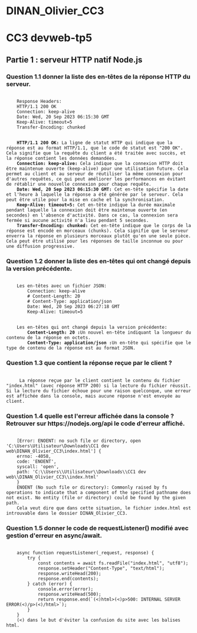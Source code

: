 # DINAN_Olivier_CC3

<h1>CC3 devweb-tp5</h1>

<h2>Partie 1 : serveur HTTP natif Node.js</h2>

<h3>Question 1.1 donner la liste des en-têtes de la réponse HTTP du serveur.</h3>
<pre><code>
    Response Headers:
    HTTP/1.1 200 OK
    Connection: keep-alive
    Date: Wed, 20 Sep 2023 06:15:30 GMT
    Keep-Alive: timeout=5
    Transfer-Encoding: chunked
</code></pre>

<pre><code>
    <B>HTTP/1.1 200 OK:</B> La ligne de statut HTTP qui indique que la réponse est au format HTTP/1.1, que le code de statut est "200 OK". Cela signifie que la requête du client a été traitée avec succès, et la réponse contient les données demandées.
    <B>Connection: keep-alive:</B> Cela indique que la connexion HTTP doit être maintenue ouverte (keep-alive) pour une utilisation future. Cela permet au client et au serveur de réutiliser la même connexion pour d'autres requêtes, ce qui peut améliorer les performances en évitant de rétablir une nouvelle connexion pour chaque requête.
    <B>Date: Wed, 20 Sep 2023 06:15:30 GMT:</B> Cet en-tête spécifie la date et l'heure à laquelle la réponse a été générée par le serveur. Cela peut être utile pour la mise en cache et la synchronisation.
    <B>Keep-Alive: timeout=5:</B> Cet en-tête indique la durée maximale pendant laquelle la connexion doit être maintenue ouverte (en secondes) en l'absence d'activité. Dans ce cas, la connexion sera fermée si aucune activité n'a lieu pendant 5 secondes.
    <B>Transfer-Encoding: chunked:</B> Cet en-tête indique que le corps de la réponse est encodé en morceaux (chunks). Cela signifie que le serveur enverra la réponse en plusieurs morceaux plutôt qu'en une seule pièce. Cela peut être utilisé pour les réponses de taille inconnue ou pour une diffusion progressive.
</code></pre>

<h3>Question 1.2 donner la liste des en-têtes qui ont changé depuis la version précédente.</h3>
<pre><code>
    Les en-têtes avec un fichier JSON:
        Connection: keep-alive
        # Content-Length: 20
        # Content-Type: application/json
        Date: Wed, 20 Sep 2023 06:27:18 GMT
        Keep-Alive: timeout=5
</code></pre>

<pre><code>
    Les en-têtes qui ont changé depuis la version précédente:
        <B>Content-Length: 20 :</B>Un nouvel en-tête indiquant la longueur du contenu de la réponse en octets.
        <B>Content-Type: application/json :</B>Un en-tête qui spécifie que le type de contenu de la réponse est au format JSON.
</code></pre>

<h3>Question 1.3 que contient la réponse reçue par le client ?</h3>
<pre><code>
     La réponse reçue par le client contient le contenu du fichier "index.html" (avec réponse HTTP 200) si la lecture du fichier réussit. Si la lecture du fichier échoue pour une raison quelconque, une erreur est affichée dans la console, mais aucune réponse n'est envoyée au client.
</code></pre>

<h3>Question 1.4 quelle est l'erreur affichée dans la console ? Retrouver sur https://nodejs.org/api le code d'erreur affiché.</h3>
<pre><code>
    [Error: ENOENT: no such file or directory, open 'C:\Users\Utilisateur\Downloads\CC1 dev web\DINAN_Olivier_CC3\index.html'] {
    errno: -4058,
    code: 'ENOENT',
    syscall: 'open',
    path: 'C:\\Users\\Utilisateur\\Downloads\\CC1 dev web\\DINAN_Olivier_CC3\\index.html'
    }
    ENOENT (No such file or directory): Commonly raised by fs operations to indicate that a component of the specified pathname does not exist. No entity (file or directory) could be found by the given path.
    Cela veut dire que dans cette situation, le fichier index.html est introuvable dans le dossier DINAN_Olivier_CC3.
</code></pre>

<h3>Question 1.5 donner le code de requestListener() modifié avec gestion d'erreur en async/await.</h3>
<pre><code>
    async function requestListener(_request, response) {
        try {
            const contents = await fs.readFile("index.html", "utf8");
            response.setHeader("Content-Type", "text/html");
            response.writeHead(200);
            response.end(contents);
        } catch (error) {
            console.error(error);
            response.writeHead(500);
            return response.end(`(<)html>(<)p>500: INTERNAL SERVER ERROR(<)/p>(<)/html>`);
        }
    }
    (<) dans le but d'éviter la confusion du site avec les balises html.
</code></pre>